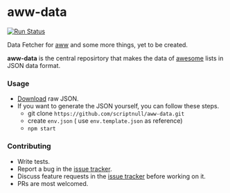 # aww-data
[![Run Status](https://api.shippable.com/projects/5708d5a82a8192902e1bdbb9/badge?branch=master)](https://app.shippable.com/projects/5708d5a82a8192902e1bdbb9)

Data Fetcher for [aww](https://github.com/scriptnull/aww) and some more things, yet to be created.

__aww-data__ is the central reposirtory that makes the data of [awesome](https://github.com/sindresorhus/awesome) lists in JSON data format.

### Usage
- [Download](https://raw.githubusercontent.com/scriptnull/aww-data/master/data/aww.json) raw JSON.
- If you want to generate the JSON yourself, you can follow these steps.
  - git clone `https://github.com/scriptnull/aww-data.git`
  - create `env.json` ( use `env.template.json` as reference)
  - `npm start` 

### Contributing
- Write tests.
- Report a bug in the [issue tracker](https://github.com/scriptnull/aww-data/issues).
- Discuss feature requests in the [issue tracker](https://github.com/scriptnull/aww-data/issues) before working on it.
- PRs are most welcomed.


